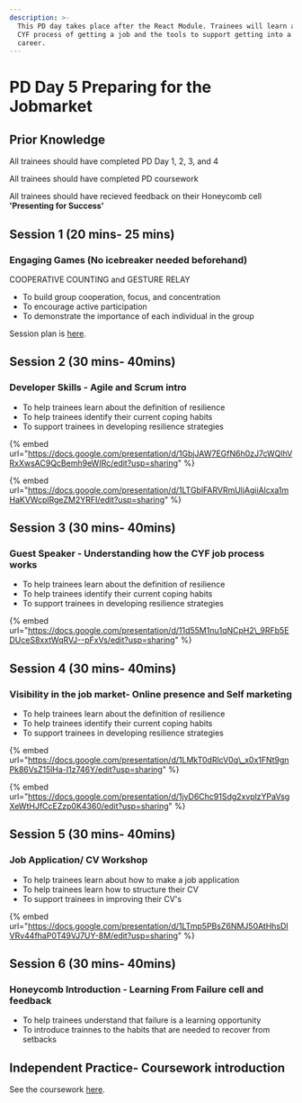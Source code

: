 ```yaml
---
description: >-
  This PD day takes place after the React Module. Trainees will learn about the
  CYF process of getting a job and the tools to support getting into a new
  career.
---
```


# PD Day 5 Preparing for the Jobmarket

## Prior Knowledge 

All trainees should have completed PD Day 1, 2, 3, and 4

All trainees should have completed PD coursework 

All trainees should have recieved feedback on their Honeycomb cell **'Presenting for Success'** 

## Session 1 \(20 mins- 25 mins\)

### Engaging Games \(No icebreaker needed beforehand\) 

COOPERATIVE COUNTING and GESTURE RELAY 

* To build group cooperation, focus, and concentration
* To encourage active participation 
* To demonstrate the importance of each individual in the group

Session plan is [here](https://personaldevelopment.codeyourfuture.io/sessions/react-pd-day-5/engaging-games). 

## Session 2 \(30 mins- 40mins\)

### Developer Skills - Agile and Scrum intro

* To help trainees learn about the definition of resilience
* To help trainees identify their current coping habits
* To support trainees in developing resilience strategies

{% embed url="https://docs.google.com/presentation/d/1GbjJAW7EGfN6h0zJ7cWQlhVRxXwsAC9QcBemh9eWIRc/edit?usp=sharing" %}



{% embed url="https://docs.google.com/presentation/d/1LTGblFARVRmUljAgiiAlcxa1mHaKVWcplRgeZM2YRFI/edit?usp=sharing" %}





## Session 3 \(30 mins- 40mins\)

### Guest Speaker - Understanding how the CYF job process works

* To help trainees learn about the definition of resilience
* To help trainees identify their current coping habits
* To support trainees in developing resilience strategies

{% embed url="https://docs.google.com/presentation/d/11d55M1nu1qNCpH2\_9RFb5EDUceS8xxtWqRVJ--pFxVs/edit?usp=sharing" %}

## Session 4 \(30 mins- 40mins\)

### Visibility in the job market- Online presence and Self marketing 

* To help trainees learn about the definition of resilience
* To help trainees identify their current coping habits
* To support trainees in developing resilience strategies

{% embed url="https://docs.google.com/presentation/d/1LMkT0dRlcV0q\_x0x1FNt9gnPk86VsZ15lHa-I1z746Y/edit?usp=sharing" %}



{% embed url="https://docs.google.com/presentation/d/1jyD6Chc91Sdg2xvplzYPaVsgXeWtHJfCcEZzp0K4360/edit?usp=sharing" %}



## Session 5 \(30 mins- 40mins\)

### Job Application/ CV Workshop

* To help trainees learn about how to make a job application
* To help trainees learn how to structure their CV
* To support trainees in improving their CV's

{% embed url="https://docs.google.com/presentation/d/1LTmp5PBsZ6NMJ50AtHhsDIVRv44fhaP0T49VJ7UY-8M/edit?usp=sharing" %}

## Session 6 \(30 mins- 40mins\)

### Honeycomb Introduction - Learning From Failure cell and feedback <a id="honeycomb-introduction-maximising-my-time-cell-and-feedback"></a>

* To help trainees understand that failure is a learning opportunity
* To introduce trainnes to the habits that are needed to recover from setbacks



## Independent Practice- Coursework introduction ‌ <a id="independent-practice-coursework-introduction"></a>

See the coursework [here](https://personaldevelopment.codeyourfuture.io/sessions/js2-pd-day-4/coursework).

### 

